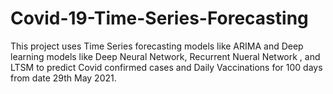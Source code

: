# Covid-19-Time-Series-Forecasting
This project uses Time Series forecasting models like ARIMA and Deep learning models like Deep Neural Network, Recurrent Nueral Network , and LTSM to predict Covid confirmed cases and Daily Vaccinations for 100 days from date 29th May 2021. 
